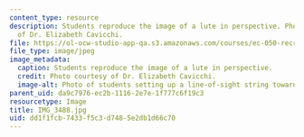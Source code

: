 ```yaml
---
content_type: resource
description: Students reproduce the image of a lute in perspective. Photo courtesy
  of Dr. Elizabeth Cavicchi.
file: https://ol-ocw-studio-app-qa.s3.amazonaws.com/courses/ec-050-recreate-experiments-from-history-inform-the-future-from-the-past-galileo-january-iap-2010/dd1f1fcb7433f5c3d7485e2db1d66c70_IMG_3488.jpg
file_type: image/jpeg
image_metadata:
  caption: Students reproduce the image of a lute in perspective.
  credit: Photo courtesy of Dr. Elizabeth Cavicchi.
  image-alt: Photo of students setting up a line-of-sight string toward a lute.
parent_uid: da9c7976-ec2b-1116-2e7e-1f777c6f19c3
resourcetype: Image
title: IMG_3488.jpg
uid: dd1f1fcb-7433-f5c3-d748-5e2db1d66c70
---
```

